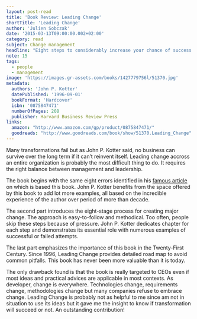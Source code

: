 ```yaml
---
layout: post-read
title: 'Book Review: Leading Change'
shortTitle: 'Leading Change'
author: 'Julien Sobczak'
date: '2015-03-13T09:00:00.002+02:00'
category: read
subject: Change management
headline: "Eight steps to considerably increase your chance of success. Useful to any company, large and small, that needs to adapt in today's rapidly changing world."
note: 15
tags:
  - people
  - management
image: 'https://images.gr-assets.com/books/1427779756l/51370.jpg'
metadata:
  authors: 'John P. Kotter'
  datePublished: '1996-09-01'
  bookFormat: 'Hardcover'
  isbn: '0875847471'
  numberOfPages: 208
  publisher: Harvard Business Review Press
links:
  amazon: "http://www.amazon.com/gp/product/0875847471/"
  goodreads: "http://www.goodreads.com/book/show/51370.Leading_Change"
---
```



Many transformations fail but as John P. Kotter said, no business can survive over the long term if it can’t reinvent itself. Leading change accross an entire organization is probably the most difficult thing to do. It requires the right balance between management and leadership.

The book begins with the same eight errors identified in his [famous article](https://hbr.org/2007/01/leading-change-why-transformation-efforts-fail) on which is based this book. John P. Kotter benefits from the space offered by this book to add lot more examples, all based on the incredible experience of the author over period of more than decade.

The second part introduces the eight-stage process for creating major change. The approach is easy-to-follow and methodical. Too often, people skip these steps because of pressure. John P. Kotter dedicates chapter for each step and demonstrates its essential role with numerous examples of successful or failed attempts.

The last part emphasizes the importance of this book in the Twenty-First Century. Since 1996, Leading Change provides detailed road map to avoid common pitfalls. This book has never been more valuable than it is today.

The only drawback found is that the book is really targeted to CEOs even if most ideas and practical advices are applicable in most contexts. As developer, change is everywhere. Technologies change, requirements change, methodologies change but many companies refuse to embrace change. Leading Change is probably not as helpful to me since am not in situation to use its ideas but it gave me the insight to know if transformation will succeed or not. An outstanding contribution!
